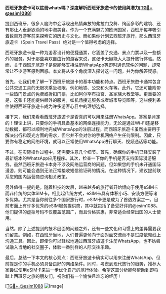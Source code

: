 **西班牙旅遊卡可以註冊whats嗎？深度解析西班牙旅遊卡的使用與潛力[[TG💪+ @esim1088](https://t.me/s/esim1088)]**

提到西班牙，很多人脑海中会浮现出热情奔放的弗拉门戈舞、绚丽多彩的建筑、还有那让人垂涎欲滴的地中海美食。作为一个充满魅力的欧洲国家，西班牙每年吸引着数百万游客前来探索它的历史与文化。而如果你计划去西班牙旅行，那么西班牙旅遊卡（Spain Travel Pass）绝对是一个值得考虑的选择。

西班牙旅遊卡是一种为游客设计的便捷通票，它涵盖了交通、景点门票以及一些额外的服务。对于那些喜欢自由行的游客来说，这张卡无疑能大大提升旅行体验。然而，关于西班牙旅遊卡是否能够支持注册WhatsApp等即时通讯软件的问题，却常常让不少游客感到困惑。本文将从多个角度深入探讨这一问题，并为你解答疑惑。

首先，让我们来了解一下西班牙旅遊卡的基本功能和特点。西班牙旅遊卡通常包含公共交通工具的无限次乘坐权限，例如地铁、公交和火车等。此外，它还可能附带一些热门景点的免费或折扣门票，比如阿尔罕布拉宫、圣家族大教堂等。更重要的是，这张卡还能提供额外的服务，如机场接送服务或者城市导览图等。这些便利条件使得西班牙旅遊卡成为许多游客心目中的理想选择。

接下来，我们来看看西班牙旅遊卡是否真的可以用来注册WhatsApp。答案是肯定的！理论上讲，只要你的手机具备基本的网络连接能力，无论是通过Wi-Fi还是移动数据，都可以顺利地完成WhatsApp的注册过程。而西班牙旅遊卡虽然主要用于解决出行和观光方面的需求，但它并不会对你的手机网络产生任何限制。因此，只要你有稳定的网络环境，就可以正常使用WhatsApp进行聊天、视频通话等功能。

不过，在实际操作过程中，还需要注意几个细节。首先，确保你的手机已经安装了最新版本的WhatsApp应用程序。其次，检查一下你的手机是否支持国际漫游服务。虽然西班牙旅遊卡本身不涉及网络运营商的问题，但如果您的手机未开通国际漫游，则可能会遇到无法正常接收短信验证码的情况。在这种情况下，建议提前联系您的国内运营商咨询相关政策。

另外值得一提的是，随着科技的发展，越来越多的旅行者开始倾向于使用eSIM卡而非传统的实体SIM卡。相比起传统方式，eSIM卡具有体积小巧、安装方便等诸多优势。尤其是当你前往多个国家旅行时，eSIM卡更是成为了首选方案之一。目前市面上有许多优秀的eSIM服务提供商，其中就包括了备受好评的@esim1088。他们提供的虚拟号码不仅覆盖范围广，而且价格实惠，非常适合经常出国的人士使用。

当然，除了上述提到的技术层面的问题之外，还有一些文化和习惯上的差异需要我们留意。例如，在西班牙当地，人们普遍更倾向于面对面交流而不是过度依赖线上沟通工具。因此，即使你可以轻松地通过西班牙旅遊卡注册WhatsApp，也不妨尝试融入当地的社交圈子，体验一番别样的人际交往乐趣。

最后，总结一下本文的核心观点：西班牙旅遊卡确实可以用来注册WhatsApp，但前提是你的手机必须具备良好的网络条件。同时，考虑到现代旅行的趋势，推荐大家尝试使用eSIM卡来进一步优化自己的旅行体验。希望这篇分析能够帮助到即将踏上西班牙之旅的朋友们，祝你们有一个愉快且难忘的经历！

[[TG💪+ @esim1088](https://t.me/s/esim1088) ![Image](https://i.postimg.cc/4NQfJmqS/Snipaste-2025-05-13-00-14-12.png)]
